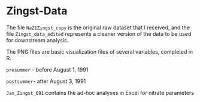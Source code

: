 # Zingst-Data

The file `Na21Zingst_copy` is the original raw dataset that I received, and the file `Zingst_data_edited` represents a cleaner version of the data to be used for downstream analysis. 

The PNG files are basic visualization files of several variables, completed in R. 

`presummer` -  before August 1, 1991

`postsummer`- after August 3, 1991

`Jan_Zingst_691` contains the ad-hoc analyses in Excel for nitrate parameters
